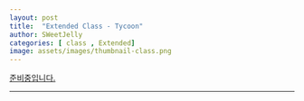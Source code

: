```yaml
---
layout: post
title:  "Extended Class - Tycoon"
author: SWeetJelly
categories: [ class , Extended]
image: assets/images/thumbnail-class.png
---
```


[준비중입니다.][go to home]

---

[go to home]: {{baseurl.site}}/home/